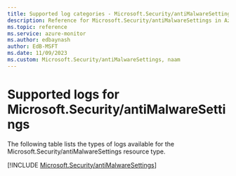 ```yaml
---
title: Supported log categories - Microsoft.Security/antiMalwareSettings
description: Reference for Microsoft.Security/antiMalwareSettings in Azure Monitor Logs.
ms.topic: reference
ms.service: azure-monitor
ms.author: edbaynash
author: EdB-MSFT
ms.date: 11/09/2023
ms.custom: Microsoft.Security/antiMalwareSettings, naam
---
```





# Supported logs for Microsoft.Security/antiMalwareSettings  
The following table lists the types of logs available for the Microsoft.Security/antiMalwareSettings resource type.
  
  
[!INCLUDE [Microsoft.Security/antiMalwareSettings](./includes/microsoft-security-antimalwaresettings-logs-include.md)]
  
